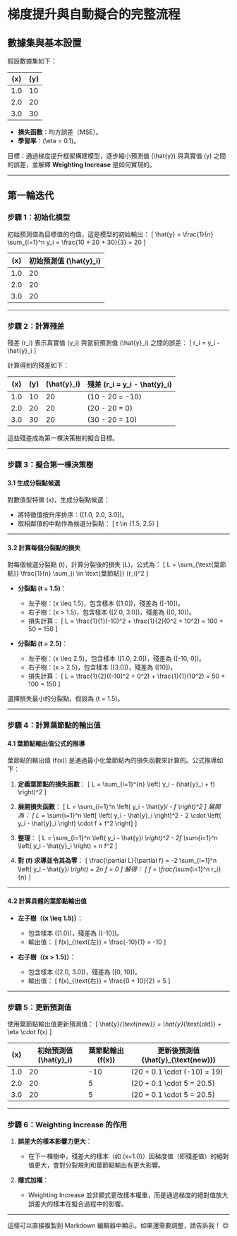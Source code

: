 # 梯度提升與自動擬合的完整流程

## 數據集與基本設置

假設數據集如下：

| \(x\)  | \(y\)  |
|--------|--------|
| 1.0    | 10     |
| 2.0    | 20     |
| 3.0    | 30     |

- **損失函數**：均方誤差（MSE）。
- **學習率**：\(\eta = 0.1\)。

目標：通過梯度提升框架構建模型，逐步縮小預測值 \(\hat{y}\) 與真實值 \(y\) 之間的誤差，並解釋 **Weighting Increase** 是如何實現的。

---

## 第一輪迭代

### 步驟 1：初始化模型

初始預測值為目標值的均值，這是模型的初始輸出：
\[
\hat{y} = \frac{1}{n} \sum_{i=1}^n y_i = \frac{10 + 20 + 30}{3} = 20
\]

| \(x\)  | 初始預測值 \(\hat{y}_i\) |
|--------|--------------------------|
| 1.0    | 20                       |
| 2.0    | 20                       |
| 3.0    | 20                       |

---

### 步驟 2：計算殘差

殘差 \(r_i\) 表示真實值 \(y_i\) 與當前預測值 \(\hat{y}_i\) 之間的誤差：
\[
r_i = y_i - \hat{y}_i
\]

計算得到的殘差如下：

| \(x\)  | \(y\)  | \(\hat{y}_i\) | 殘差 \(r_i = y_i - \hat{y}_i\) |
|--------|--------|---------------|--------------------------------|
| 1.0    | 10     | 20            | \(10 - 20 = -10\)             |
| 2.0    | 20     | 20            | \(20 - 20 = 0\)               |
| 3.0    | 30     | 20            | \(30 - 20 = 10\)              |

這些殘差成為第一棵決策樹的擬合目標。

---

### 步驟 3：擬合第一棵決策樹

#### 3.1 生成分裂點候選

對數值型特徵 \(x\)，生成分裂點候選：
- 將特徵值按升序排序：\([1.0, 2.0, 3.0]\)。
- 取相鄰值的中點作為候選分裂點：
  \[
  t \in \{1.5, 2.5\}
  \]

---

#### 3.2 計算每個分裂點的損失

對每個候選分裂點 \(t\)，計算分裂後的損失 \(L\)，公式為：
\[
L = \sum_{\text{葉節點}} \frac{1}{n} \sum_{i \in \text{葉節點}} (r_i)^2
\]

- **分裂點 \(t = 1.5\)**：
  - 左子樹：\(x \leq 1.5\)，包含樣本 \([1.0]\)，殘差為 \([-10]\)。
  - 右子樹：\(x > 1.5\)，包含樣本 \([2.0, 3.0]\)，殘差為 \([0, 10]\)。
  - 損失計算：
    \[
    L = \frac{1}{1}(-10)^2 + \frac{1}{2}(0^2 + 10^2) = 100 + 50 = 150
    \]

- **分裂點 \(t = 2.5\)**：
  - 左子樹：\(x \leq 2.5\)，包含樣本 \([1.0, 2.0]\)，殘差為 \([-10, 0]\)。
  - 右子樹：\(x > 2.5\)，包含樣本 \([3.0]\)，殘差為 \([10]\)。
  - 損失計算：
    \[
    L = \frac{1}{2}((-10)^2 + 0^2) + \frac{1}{1}(10^2) = 50 + 100 = 150
    \]

選擇損失最小的分裂點，假設為 \(t = 1.5\)。

---

### 步驟 4：計算葉節點的輸出值

#### 4.1 葉節點輸出值公式的推導

葉節點的輸出值 \(f(x)\) 是通過最小化葉節點內的損失函數來計算的。公式推導如下：

1. **定義葉節點的損失函數**：
   \[
   L = \sum_{i=1}^{n} \left( y_i - (\hat{y}_i + f) \right)^2
   \]

2. **展開損失函數**：
   \[
   L = \sum_{i=1}^n \left( y_i - \hat{y}_i - f \right)^2
   \]
   展開為：
   \[
   L = \sum_{i=1}^n \left[ \left( y_i - \hat{y}_i \right)^2 - 2 \cdot \left( y_i - \hat{y}_i \right) \cdot f + f^2 \right]
   \]

3. **整理**：
   \[
   L = \sum_{i=1}^n \left( y_i - \hat{y}_i \right)^2 - 2f \sum_{i=1}^n \left( y_i - \hat{y}_i \right) + n f^2
   \]

4. **對 \(f\) 求導並令其為零**：
   \[
   \frac{\partial L}{\partial f} = -2 \sum_{i=1}^n \left( y_i - \hat{y}_i \right) + 2n f = 0
   \]
   解得：
   \[
   f = \frac{\sum_{i=1}^n r_i}{n}
   \]

---

#### 4.2 計算具體的葉節點輸出值

- **左子樹（\(x \leq 1.5\)）**：
  - 包含樣本 \([1.0]\)，殘差為 \([-10]\)。
  - 輸出值：
    \[
    f(x)_{\text{左}} = \frac{-10}{1} = -10
    \]

- **右子樹（\(x > 1.5\)）**：
  - 包含樣本 \([2.0, 3.0]\)，殘差為 \([0, 10]\)。
  - 輸出值：
    \[
    f(x)_{\text{右}} = \frac{0 + 10}{2} = 5
    \]

---

### 步驟 5：更新預測值

使用葉節點輸出值更新預測值：
\[
\hat{y}_{\text{new}} = \hat{y}_{\text{old}} + \eta \cdot f(x)
\]

| \(x\)  | 初始預測值 \(\hat{y}_i\) | 葉節點輸出 \(f(x)\) | 更新後預測值 \(\hat{y}_{\text{new}}\) |
|--------|--------------------------|---------------------|---------------------------------------|
| 1.0    | 20                       | -10                | \(20 + 0.1 \cdot (-10) = 19\)        |
| 2.0    | 20                       | 5                  | \(20 + 0.1 \cdot 5 = 20.5\)          |
| 3.0    | 20                       | 5                  | \(20 + 0.1 \cdot 5 = 20.5\)          |

---

### 步驟 6：Weighting Increase 的作用

1. **誤差大的樣本影響力更大**：
   - 在下一棵樹中，殘差大的樣本（如 \(x=1.0\)）因梯度值（即殘差值）的絕對值更大，會對分裂規則和葉節點輸出有更大影響。

2. **隱式加權**：
   - Weighting Increase 並非顯式更改樣本權重，而是通過梯度的絕對值放大誤差大的樣本在擬合過程中的影響。

---

這樣可以直接複製到 Markdown 編輯器中顯示。如果還需要調整，請告訴我！ 😊
